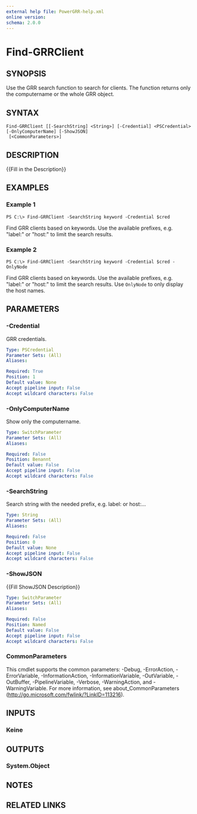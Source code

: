 ```yaml
---
external help file: PowerGRR-help.xml
online version: 
schema: 2.0.0
---
```


# Find-GRRClient

## SYNOPSIS
Use the GRR search function to search for clients. The function returns only
the computername or the whole GRR object.

## SYNTAX

```
Find-GRRClient [[-SearchString] <String>] [-Credential] <PSCredential> [-OnlyComputerName] [-ShowJSON]
 [<CommonParameters>]
```

## DESCRIPTION
{{Fill in the Description}}

## EXAMPLES

### Example 1
```
PS C:\> Find-GRRClient -SearchString keyword -Credential $cred
```

Find GRR clients based on keywords. Use the available prefixes, e.g. "label:" or
"host:" to limit the search results. 

### Example 2
```
PS C:\> Find-GRRClient -SearchString keyword -Credential $cred -OnlyNode
```

Find GRR clients based on keywords. Use the available prefixes, e.g. "label:" or
"host:" to limit the search results. Use `OnlyNode` to only display the host
names.

## PARAMETERS

### -Credential
GRR credentials.

```yaml
Type: PSCredential
Parameter Sets: (All)
Aliases: 

Required: True
Position: 1
Default value: None
Accept pipeline input: False
Accept wildcard characters: False
```

### -OnlyComputerName
Show only the computername.

```yaml
Type: SwitchParameter
Parameter Sets: (All)
Aliases: 

Required: False
Position: Benannt
Default value: False
Accept pipeline input: False
Accept wildcard characters: False
```

### -SearchString
Search string with the needed prefix, e.g. label: or host:...

```yaml
Type: String
Parameter Sets: (All)
Aliases: 

Required: False
Position: 0
Default value: None
Accept pipeline input: False
Accept wildcard characters: False
```

### -ShowJSON
{{Fill ShowJSON Description}}

```yaml
Type: SwitchParameter
Parameter Sets: (All)
Aliases: 

Required: False
Position: Named
Default value: False
Accept pipeline input: False
Accept wildcard characters: False
```

### CommonParameters
This cmdlet supports the common parameters: -Debug, -ErrorAction, -ErrorVariable, -InformationAction, -InformationVariable, -OutVariable, -OutBuffer, -PipelineVariable, -Verbose, -WarningAction, and -WarningVariable. For more information, see about_CommonParameters (http://go.microsoft.com/fwlink/?LinkID=113216).

## INPUTS

### Keine

## OUTPUTS

### System.Object

## NOTES

## RELATED LINKS

